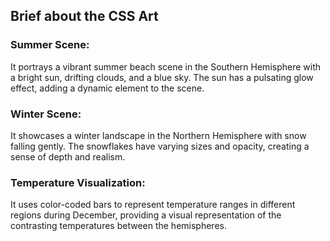 ## Brief about the CSS Art

### Summer Scene:
It portrays a vibrant summer beach scene in the Southern Hemisphere with a bright sun, drifting clouds, and a blue sky. The sun has a pulsating glow effect, adding a dynamic element to the scene.

### Winter Scene:
It showcases a winter landscape in the Northern Hemisphere with snow falling gently. The snowflakes have varying sizes and opacity, creating a sense of depth and realism.

### Temperature Visualization:
It uses color-coded bars to represent temperature ranges in different regions during December, providing a visual representation of the contrasting temperatures between the hemispheres.
